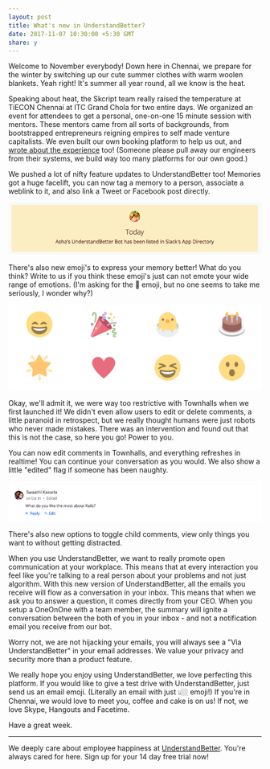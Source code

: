 ```yaml
---
layout: post
title: What's new in UnderstandBetter?
date: 2017-11-07 10:30:00 +5:30 GMT
share: y
---
```


Welcome to November everybody! Down here in Chennai, we prepare for the winter by switching up our cute summer clothes with warm woolen blankets. Yeah right! It's summer all year round, all we know is the heat.

Speaking about heat, the Skcript team really raised the temperature at TiECON Chennai at ITC Grand Chola for two entire days. We organized an event for attendees to get a personal, one-on-one 15 minute session with mentors. These mentors came from all sorts of backgrounds, from bootstrapped entrepreneurs reigning empires to self made venture capitalists. We even built our own booking platform to help us out, and [wrote about the experience](https://blog.skcript.com/building-polyclinic-a-booking-platform-for-tiecon-2016-74020535cea3) too! (Someone please pull away our engineers from their systems, we build way too many platforms for our own good.)

We pushed a lot of nifty feature updates to UnderstandBetter too! Memories got a huge facelift, you can now tag a memory to a person, associate a weblink to it, and also link a Tweet or Facebook post directly.

<img src="/public/posts/2017-11-07/memory_user.png" class="img" alt="UnderstandBetter Memory tagged to a person" />

There's also new emoji's to express your memory better! What do you think? Write to us if you think these emoji's just can not emote your wide range of emotions. (I'm asking for the 💩 emoji, but no one seems to take me seriously, I wonder why?)

<img src="/public/posts/2017-11-07/memory_form.png" class="img" alt="UnderstandBetter Memory form with emojis" />

Okay, we'll admit it, we were way too restrictive with Townhalls when we first launched it! We didn't even allow users to edit or delete comments, a little paranoid in retrospect, but we really thought humans were just robots who never made mistakes. There was an intervention and found out that this is not the case, so here you go! Power to you.

You can now edit comments in Townhalls, and everything refreshes in realtime! You can continue your conversation as you would. We also show a little "edited" flag if someone has been naughty.

<img src="/public/posts/2017-11-07/townhall_comment.png" class="img" alt="UnderstandBetter improved Townhall Comments" />

There's also new options to toggle child comments, view only things you want to without getting distracted.

When you use UnderstandBetter, we want to really promote open communication at your workplace. This means that at every interaction you feel like you're talking to a real person about your problems and not just algorithm. With this new version of UnderstandBetter, all the emails you receive will flow as a conversation in your inbox. This means that when we ask you to answer a question, it comes directly from your CEO. When you setup a OneOnOne with a team member, the summary will ignite a conversation between the both of you in your inbox - and not a notification email you receive from our bot.

Worry not, we are not hijacking your emails, you will always see a "Via UnderstandBetter" in your email addresses. We value your privacy and security more than a product feature.

We really hope you enjoy using UnderstandBetter, we love perfecting this platform. If you would like to give a test drive with UnderstandBetter, just send us an email emoji. (Literally an email with just 👆🏼 emoji!) If you're in Chennai, we would love to meet you, coffee and cake is on us! If not, we love Skype, Hangouts and Facetime.

Have a great week.

---
We deeply care about employee happiness at [UnderstandBetter](https://understandbetter.co). You're always cared for here. Sign up for your 14 day free trial now!
